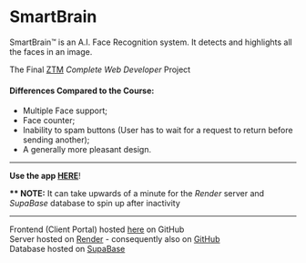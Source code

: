 # SmartBrain

SmartBrain™ is an A.I. Face Recognition system. It detects and highlights all the faces in an image.

The Final [ZTM](https://zerotomastery.io/) *Complete Web Developer* Project

#### Differences Compared to the Course:
- Multiple Face support;
- Face counter;
- Inability to spam buttons (User has to wait for a request to return before sending another);
- A generally more pleasant design.


---


**Use the app [HERE](https://originaluncompiled.github.io/smartbrain/)**!

__** NOTE:__ It can take upwards of a minute for the *Render* server and *SupaBase* database to spin up after inactivity


---


Frontend (Client Portal) hosted [here](https://github.com/originaluncompiled/smartbrain) on GitHub<br>
Server hosted on [Render](https://render.com/) - consequently also on [GitHub](https://github.com/originaluncompiled/smartbrainapi)<br>
Database hosted on [SupaBase](https://supabase.com/)<br>

